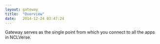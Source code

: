 ```yaml
---
layout: gateway
title:  "Overview"
date:   2014-12-24 03:47:24
---
```


Gateway serves as the single point from which you connect to all the
apps in NCLVerse.
